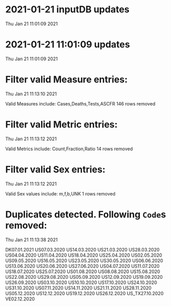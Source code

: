 
# 2021-01-21 inputDB updates 
 Thu Jan 21 11:01:09 2021 


# 2021-01-21 11:01:09 updates 
 Thu Jan 21 11:01:09 2021 


# Filter valid Measure entries: 
 Thu Jan 21 11:13:10 2021 

Valid Measures include: Cases,Deaths,Tests,ASCFR
 146 rows removed
# Filter valid Metric entries: 
 Thu Jan 21 11:13:12 2021 

Valid Metrics include: Count,Fraction,Ratio
 14 rows removed
# Filter valid Sex entries: 
 Thu Jan 21 11:13:12 2021 

Valid Sex values include: m,f,b,UNK
 1 rows removed
# Duplicates detected. Following `Code`s removed: 
 Thu Jan 21 11:13:38 2021 

DK07.01.2021
US07.03.2020
US14.03.2020
US21.03.2020
US28.03.2020
US04.04.2020
US11.04.2020
US18.04.2020
US25.04.2020
US02.05.2020
US09.05.2020
US16.05.2020
US23.05.2020
US30.05.2020
US06.06.2020
US13.06.2020
US20.06.2020
US27.06.2020
US04.07.2020
US11.07.2020
US18.07.2020
US25.07.2020
US01.08.2020
US08.08.2020
US15.08.2020
US22.08.2020
US29.08.2020
US05.09.2020
US12.09.2020
US19.09.2020
US26.09.2020
US03.10.2020
US10.10.2020
US17.10.2020
US24.10.2020
US31.10.2020
US07.11.2020
US14.11.2020
US21.11.2020
US28.11.2020
US05.12.2020
US12.12.2020
US19.12.2020
US26.12.2020
US_TX27.10.2020
VE02.12.2020